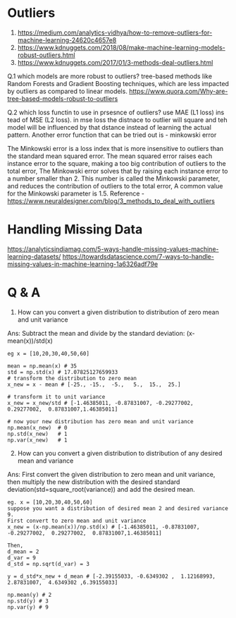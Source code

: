 # Outliers
1. https://medium.com/analytics-vidhya/how-to-remove-outliers-for-machine-learning-24620c4657e8
2. https://www.kdnuggets.com/2018/08/make-machine-learning-models-robust-outliers.html
3. https://www.kdnuggets.com/2017/01/3-methods-deal-outliers.html

Q.1 which models are more robust to outliers?
tree-based methods like Random Forests and Gradient Boosting techniques, which are less impacted by outliers as compared to linear models.
https://www.quora.com/Why-are-tree-based-models-robust-to-outliers

Q.2 which loss functin to use in prsesnce of outliers?
use MAE (L1 loss) ins tead of MSE (L2 loss). 
in mse loss the distnace to outlier will square and teh model will be influenced by that dstance instead of learning the actual pattern.
Another error function that can be tried out is - minkowski error

The Minkowski error is a loss index that is more insensitive to outliers than the standard mean squared error.
The mean squared error raises each instance error to the square, making a too big contribution of outliers to the total error,
The Minkowski error solves that by raising each instance error to a number smaller than 2. This number is called the Minkowski parameter, and reduces the contribution of outliers to the total error,
A common value for the Minkowski parameter is 1.5.
Reference - https://www.neuraldesigner.com/blog/3_methods_to_deal_with_outliers

# Handling Missing Data
https://analyticsindiamag.com/5-ways-handle-missing-values-machine-learning-datasets/
https://towardsdatascience.com/7-ways-to-handle-missing-values-in-machine-learning-1a6326adf79e


# Q & A
1. How can you convert a given distribution to distribution of zero mean and unit variance

Ans: Subtract the mean and divide by the standard deviation: (x-mean(x))/std(x)
```
eg x = [10,20,30,40,50,60]

mean = np.mean(x) # 35
std = np.std(x) # 17.07825127659933
# transform the distribution to zero mean 
x_new = x - mean # [-25., -15.,  -5.,   5.,  15.,  25.]

# transform it to unit variance
x_new = x_new/std # [-1.46385011, -0.87831007, -0.29277002,  0.29277002,  0.87831007,1.46385011]

# now your new distribution has zero mean and unit variance
np.mean(x_new)  # 0
np.std(x_new)   # 1
np.var(x_new)   # 1
```

2. How can you convert a given distribution to distribution of any desired mean and variance

Ans: First convert the given distribution to zero mean and unit variance, then multiply the new distribution with the desired standard deviation(std=square_root(variance)) and add the desired mean. 
```
eg. x = [10,20,30,40,50,60]
suppose you want a distribution of desired mean 2 and desired variance 9.
First convert to zero mean and unit variance
x_new = (x-np.mean(x))/np.std(x) # [-1.46385011, -0.87831007, -0.29277002,  0.29277002,  0.87831007,1.46385011]

Then,
d_mean = 2
d_var = 9
d_std = np.sqrt(d_var) = 3

y = d_std*x_new + d_mean # [-2.39155033, -0.6349302 ,  1.12168993,  2.87831007,  4.6349302 ,6.39155033]

np.mean(y) # 2
np.std(y) # 3
np.var(y) # 9
```
